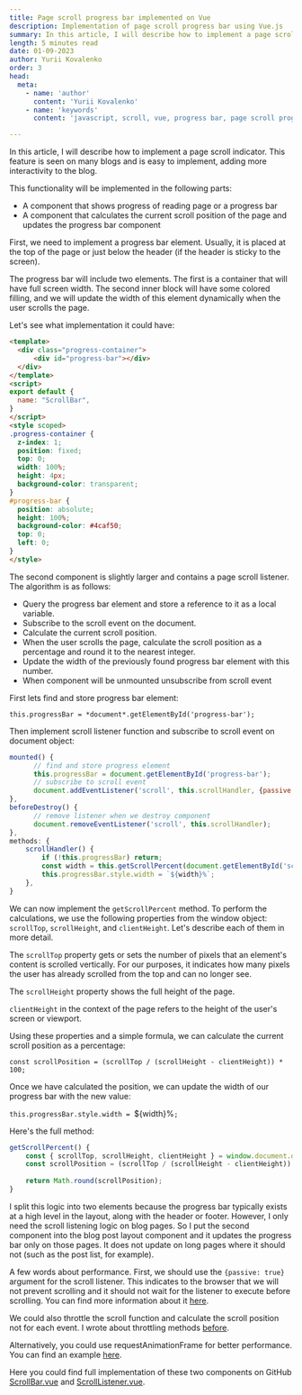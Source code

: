 ```yaml
---
title: Page scroll progress bar implemented on Vue
description: Implementation of page scroll progress bar using Vue.js
summary: In this article, I will describe how to implement a page scroll indicator. This feature is seen on many blogs and is easy to implement, adding more interactivity to the blog.
length: 5 minutes read
date: 01-09-2023
author: Yurii Kovalenko
order: 3
head:
  meta:
    - name: 'author'
      content: 'Yurii Kovalenko'
    - name: 'keywords'
      content: 'javascript, scroll, vue, progress bar, page scroll progress bar, page scroll progress indicator'

---
```

In this article, I will describe how to implement a page scroll indicator. This feature is seen on many blogs and is easy to implement, adding more interactivity to the blog.

This functionality will be implemented in the following parts:

- A component that shows progress of reading page or a progress bar
- A component that calculates the current scroll position of the page and updates the progress bar component

First, we need to implement a progress bar element. Usually, it is placed at the top of the page or just below the header (if the header is sticky to the screen).

The progress bar will include two elements. The first is a container that will have full screen width. The second inner block will have some colored filling, and we will update the width of this element dynamically when the user scrolls the page.

Let's see what implementation it could have:

```html
<template>
  <div class="progress-container">
	  <div id="progress-bar"></div>
  </div>
</template>
<script>
export default {
  name: "ScrollBar",
}
</script>
<style scoped>
.progress-container {
  z-index: 1;
  position: fixed;
  top: 0;
  width: 100%;
  height: 4px;
  background-color: transparent;
}
#progress-bar {
  position: absolute;
  height: 100%;
  background-color: #4caf50;
  top: 0;
  left: 0;
}
</style>
```

The second component is slightly larger and contains a page scroll listener. The algorithm is as follows:

- Query the progress bar element and store a reference to it as a local variable.
- Subscribe to the scroll event on the document.
- Calculate the current scroll position.
- When the user scrolls the page, calculate the scroll position as a percentage and round it to the nearest integer.
- Update the width of the previously found progress bar element with this number.
- When component will be unmounted unsubscribe from scroll event

First lets find and store progress bar element:

`this.progressBar = *document*.getElementById('progress-bar');`

Then implement scroll listener function and subscribe to scroll event on document object:

```javascript
mounted() {
      // find and store progress element
      this.progressBar = document.getElementById('progress-bar');  
      // subscribe to scroll event
      document.addEventListener('scroll', this.scrollHandler, {passive: true});
},
beforeDestroy() {
      // remove listener when we destroy component
      document.removeEventListener('scroll', this.scrollHandler);
},
methods: {
	scrollHandler() {
        if (!this.progressBar) return;
        const width = this.getScrollPercent(document.getElementById('scroll-area'));
        this.progressBar.style.width = `${width}%`;
	},
}
```

We can now implement the `getScrollPercent` method. To perform the calculations, we use the following properties from the window object: `scrollTop`, `scrollHeight`, and `clientHeight`. Let's describe each of them in more detail.

The `scrollTop` property gets or sets the number of pixels that an element's content is scrolled vertically. For our purposes, it indicates how many pixels the user has already scrolled from the top and can no longer see.

The `scrollHeight` property shows the full height of the page.

`clientHeight` in the context of the page refers to the height of the user's screen or viewport.

Using these properties and a simple formula, we can calculate the current scroll position as a percentage:

`const scrollPosition = (scrollTop / (scrollHeight - clientHeight)) * 100;`

Once we have calculated the position, we can update the width of our progress bar with the new value:

`this.progressBar.style.width = `${width}%`;`

Here's the full method:

```js
getScrollPercent() {
	const { scrollTop, scrollHeight, clientHeight } = window.document.documentElement;
	const scrollPosition = (scrollTop / (scrollHeight - clientHeight)) * 100;
	
    return Math.round(scrollPosition);
}

```

I split this logic into two elements because the progress bar typically exists at a high level in the layout, along with the header or footer. However, I only need the scroll listening logic on blog pages. So I put the second component into the blog post layout component and it updates the progress bar only on those pages. It does not update on long pages where it should not (such as the post list, for example).

A few words about performance. First, we should use the `{passive: true}` argument for the scroll listener. This indicates to the browser that we will not prevent scrolling and it should not wait for the listener to execute before scrolling. You can find more information about it [here](https://developer.chrome.com/docs/lighthouse/best-practices/uses-passive-event-listeners/).

We could also throttle the scroll function and calculate the scroll position not for each event. I wrote about throttling methods [before](http://localhost:3000/blog/debounce).

Alternatively, you could use requestAnimationFrame for better performance. You can find an example [here](https://developer.mozilla.org/en-US/docs/Web/API/Document/scroll_event#scroll_event_throttling).

Here you could find full implementation of these two components on GitHub
[ScrollBar.vue](https://github.com/Codexmen/yurrik.com/blob/master/components/ScrollBar.vue) and [ScrollListener.vue](https://github.com/Codexmen/yurrik.com/blob/master/components/ScrollListener.vue).
